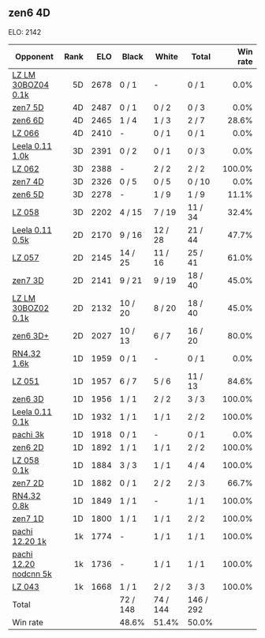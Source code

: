 ## zen6 4D ##

ELO: 2142

Opponent | Rank | ELO | Black | White | Total | Win rate
---------|-----:|----:|-------|-------|-------|-------:
[LZ LM 30BOZ04 0.1k](LZ%20LM%2030BOZ04%200.1k.md) | 5D | 2678 | 0 / 1 | - | 0 / 1 | 0.0%
[zen7 5D](zen7%205D.md) | 4D | 2487 | 0 / 1 | 0 / 2 | 0 / 3 | 0.0%
[zen6 6D](zen6%206D.md) | 4D | 2465 | 1 / 4 | 1 / 3 | 2 / 7 | 28.6%
[LZ 066](LZ%20066.md) | 4D | 2410 | - | 0 / 1 | 0 / 1 | 0.0%
[Leela 0.11 1.0k](Leela%200.11%201.0k.md) | 3D | 2391 | 0 / 2 | 0 / 1 | 0 / 3 | 0.0%
[LZ 062](LZ%20062.md) | 3D | 2388 | - | 2 / 2 | 2 / 2 | 100.0%
[zen7 4D](zen7%204D.md) | 3D | 2326 | 0 / 5 | 0 / 5 | 0 / 10 | 0.0%
[zen6 5D](zen6%205D.md) | 3D | 2278 | - | 1 / 9 | 1 / 9 | 11.1%
[LZ 058](LZ%20058.md) | 3D | 2202 | 4 / 15 | 7 / 19 | 11 / 34 | 32.4%
[Leela 0.11 0.5k](Leela%200.11%200.5k.md) | 2D | 2170 | 9 / 16 | 12 / 28 | 21 / 44 | 47.7%
[LZ 057](LZ%20057.md) | 2D | 2145 | 14 / 25 | 11 / 16 | 25 / 41 | 61.0%
[zen7 3D](zen7%203D.md) | 2D | 2141 | 9 / 21 | 9 / 19 | 18 / 40 | 45.0%
[LZ LM 30BOZ02 0.1k](LZ%20LM%2030BOZ02%200.1k.md) | 2D | 2132 | 10 / 20 | 8 / 20 | 18 / 40 | 45.0%
[zen6 3D+](zen6%203D+.md) | 2D | 2027 | 10 / 13 | 6 / 7 | 16 / 20 | 80.0%
[RN4.32 1.6k](RN4.32%201.6k.md) | 1D | 1959 | 0 / 1 | - | 0 / 1 | 0.0%
[LZ 051](LZ%20051.md) | 1D | 1957 | 6 / 7 | 5 / 6 | 11 / 13 | 84.6%
[zen6 3D](zen6%203D.md) | 1D | 1956 | 1 / 1 | 2 / 2 | 3 / 3 | 100.0%
[Leela 0.11 0.1k](Leela%200.11%200.1k.md) | 1D | 1932 | 1 / 1 | 1 / 1 | 2 / 2 | 100.0%
[pachi 3k](pachi%203k.md) | 1D | 1918 | 0 / 1 | - | 0 / 1 | 0.0%
[zen6 2D](zen6%202D.md) | 1D | 1892 | 1 / 1 | 1 / 1 | 2 / 2 | 100.0%
[LZ 058 0.1k](LZ%20058%200.1k.md) | 1D | 1884 | 3 / 3 | 1 / 1 | 4 / 4 | 100.0%
[zen7 2D](zen7%202D.md) | 1D | 1882 | 0 / 1 | 2 / 2 | 2 / 3 | 66.7%
[RN4.32 0.8k](RN4.32%200.8k.md) | 1D | 1849 | 1 / 1 | - | 1 / 1 | 100.0%
[zen7 1D](zen7%201D.md) | 1D | 1800 | 1 / 1 | 1 / 1 | 2 / 2 | 100.0%
[pachi 12.20 1k](pachi%2012.20%201k.md) | 1k | 1774 | - | 1 / 1 | 1 / 1 | 100.0%
[pachi 12.20 nodcnn 5k](pachi%2012.20%20nodcnn%205k.md) | 1k | 1736 | - | 1 / 1 | 1 / 1 | 100.0%
[LZ 043](LZ%20043.md) | 1k | 1668 | 1 / 1 | 2 / 2 | 3 / 3 | 100.0%
Total | | | 72 / 148 | 74 / 144 | 146 / 292 | 
Win rate| | | 48.6% | 51.4% | 50.0% | 
